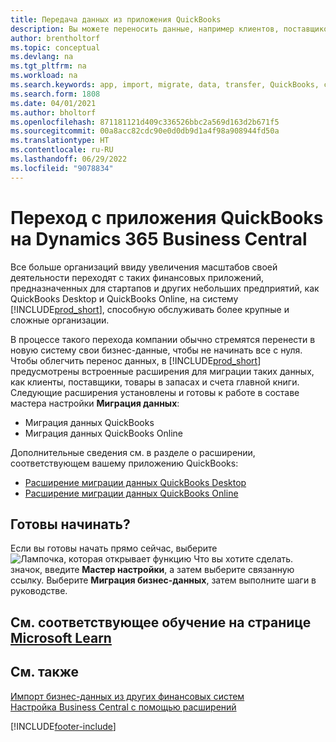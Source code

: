 ```yaml
---
title: Передача данных из приложения QuickBooks
description: Вы можете переносить данные, например клиентов, поставщиков, товары в запасах и счета ГК из приложений QuickBooks в Business Central.
author: brentholtorf
ms.topic: conceptual
ms.devlang: na
ms.tgt_pltfrm: na
ms.workload: na
ms.search.keywords: app, import, migrate, data, transfer, QuickBooks, customize
ms.search.form: 1808
ms.date: 04/01/2021
ms.author: bholtorf
ms.openlocfilehash: 871181121d409c336526bbc2a569d163d2b671f5
ms.sourcegitcommit: 00a8acc82cdc90e0d0db9d1a4f98a908944fd50a
ms.translationtype: HT
ms.contentlocale: ru-RU
ms.lasthandoff: 06/29/2022
ms.locfileid: "9078834"
---
```

# <a name="changing-from-a-quickbooks-app-to-dynamics-365-business-central"></a>Переход с приложения QuickBooks на Dynamics 365 Business Central

Все больше организаций ввиду увеличения масштабов своей деятельности переходят с таких финансовых приложений, предназначенных для стартапов и других небольших предприятий, как QuickBooks Desktop и QuickBooks Online, на систему [!INCLUDE[prod_short](includes/prod_short.md)], способную обслуживать более крупные и сложные организации. 

В процессе такого перехода компании обычно стремятся перенести в новую систему свои бизнес-данные, чтобы не начинать все с нуля. Чтобы облегчить перенос данных, в [!INCLUDE[prod_short](includes/prod_short.md)] предусмотрены встроенные расширения для миграции таких данных, как клиенты, поставщики, товары в запасах и счета главной книги. Следующие расширения установлены и готовы к работе в составе мастера настройки **Миграция данных**:

* Миграция данных QuickBooks 
* Миграция данных QuickBooks Online

Дополнительные сведения см. в разделе о расширении, соответствующем вашему приложению QuickBooks:   

* [Расширение миграции данных QuickBooks Desktop](ui-extensions-quickbooks-data-migration.md)
* [Расширение миграции данных QuickBooks Online](ui-extensions-quickbooks-online-data-migration.md)

## <a name="ready-now"></a>Готовы начинать?

Если вы готовы начать прямо сейчас, выберите ![Лампочка, которая открывает функцию Что вы хотите сделать.](media/ui-search/search_small.png "Что вы хотите сделать") значок, введите **Мастер настройки**, а затем выберите связанную ссылку. Выберите **Миграция бизнес-данных**, затем выполните шаги в руководстве.

## <a name="see-related-training-at-microsoft-learn"></a>См. соответствующее обучение на странице [Microsoft Learn](/learn/modules/migrate-data-dynamics-365-business-central/)

## <a name="see-also"></a>См. также

[Импорт бизнес-данных из других финансовых систем](across-import-data-configuration-packages.md)  
[Настройка Business Central с помощью расширений](ui-extensions.md)   


[!INCLUDE[footer-include](includes/footer-banner.md)]